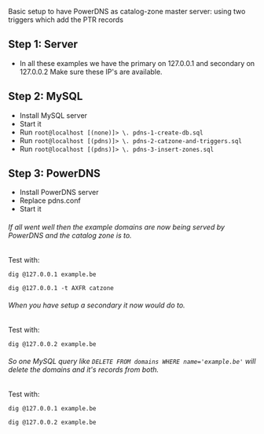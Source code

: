 Basic setup to have PowerDNS as catalog-zone master server:
using two triggers which add the PTR records

## Step 1: Server
- In all these examples we have the primary on 127.0.0.1 and secondary on 127.0.0.2
  Make sure these IP's are available.

## Step 2: MySQL
- Install MySQL server
- Start it
- Run `root@localhost [(none)]> \. pdns-1-create-db.sql`
- Run `root@localhost [(pdns)]> \. pdns-2-catzone-and-triggers.sql`
- Run `root@localhost [(pdns)]> \. pdns-3-insert-zones.sql`

## Step 3: PowerDNS
- Install PowerDNS server
- Replace pdns.conf
- Start it

###### If all went well then the example domains are now being served by PowerDNS and the catalog zone is to.
Test with:

`dig @127.0.0.1 example.be`

`dig @127.0.0.1 -t AXFR catzone`

###### When you have setup a secondary it now would do to.
Test with:

`dig @127.0.0.2 example.be`

###### So one MySQL query like `DELETE FROM domains WHERE name='example.be'` will delete the domains and it's records from both.
Test with:

`dig @127.0.0.1 example.be`

`dig @127.0.0.2 example.be`
